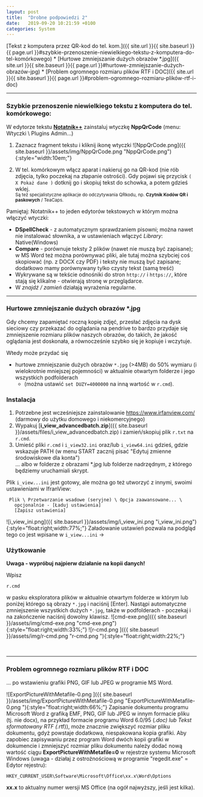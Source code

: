 ```yaml
---
layout: post
title:  "Drobne podpowiedzi 2"
date:   2019-09-20 10:21:59 +0100
categories: System
---
```


[Tekst z komputera przez QR-kod do tel. kom.]({{ site.url }}{{ site.baseurl }}{{ page.url }}#szybkie-przenoszenie-niewielkiego-tekstu-z-komputera-do-tel-komórkowego) * [Hurtowe zmniejszanie dużych obrazów *.jpg]({{ site.url }}{{ site.baseurl }}{{ page.url }}#hurtowe-zmniejszanie-dużych-obrazów-jpg) * [Problem ogromnego rozmiaru plików RTF i DOC]({{ site.url }}{{ site.baseurl }}{{ page.url }}#problem-ogromnego-rozmiaru-plików-rtf-i-doc)

----
### Szybkie przenoszenie niewielkiego tekstu z komputera do tel. komórkowego:

W edytorze tekstu [**Notatnik++**](https://notepad-plus-plus.org/downloads/) zainstaluj wtyczkę **NppQrCode** (menu: Wtyczki \ Plugins Admin...)

1. Zaznacz fragment tekstu i kliknij ikonę wtyczki ![NppQrCode.png]({{ site.baseurl }}/assets/img/NppQrCode.png "NppQrCode.png"){:style="width:10em;"}
 
2. W tel. komórkowym włącz aparat i nakieruj go na QR-kod (nie rób zdjęcia, tylko poczekaj na złapanie ostrości). Gdy pojawi się przycisk `( X Pokaż dane )` dotknij go i skopiuj tekst do schowka, a potem gdzieś wklej.  
<small>Są też specjalistyczne aplikacje do odczytywania QRkodu, np. **Czytnik Kodów QR i paskowych** / TeaCaps.</small>

Pamiętaj: Notatnik++ to jeden edytorów tekstowych w którym można włączyć wtyczki:
* **DSpellCheck** - z automatycznym sprawdzaniem pisowni; można nawet nie instalować słownika, a w ustawieniach włączyć _Library_: Native(Windows)
* **Compare** - porównuje teksty 2 plików (nawet nie muszą być zapisane); w MS Word też można porównywać pliki, ale tutaj można szybciej coś skopiować (np. z DOCX czy PDF) i teksty nie muszą być zapisane; dodatkowo mamy porównywany tylko czysty tekst (samą treść)
* Wykrywane są w tekście odnośniki do stron `http://` i `https://`, które stają się klikalne - otwierają stronę w przeglądarce.
* W _znajdź / zamień_ działają wyrażenia regularne.


- - - -

### Hurtowe zmniejszanie dużych obrazów *.jpg

Gdy chcemy zapamiętać roczną kopię zdjęć, przesłać zdjęcia na dysk sieciowy czy przekazać do oglądania na pendrive to bardzo przydaje się zmniejszenie rozmiaru plików naszych obrazów, do takich, że jakość oglądania jest doskonała, a równocześnie szybko się je kopiuje i wczytuje.

Wtedy może przydać się 

* hurtowe zmniejszanie dużych obrazów `*.jpg` (>4MB) do 50% wymiaru (i wielokrotnie mniejszej pojemności) w aktualnie otwartym folderze i  jego wszystkich podfolderach
    * (można ustawić `set DUZY=4000000` na inną wartość w `r.cmd`).

### Instalacja

1. Potrzebne jest wcześniejsze zainstalowanie <https://www.irfanview.com/> (darmowy do użytku domowego i niekomercyjnego)
2. Wypakuj [**i_view_advancedbatch.zip**]({{ site.baseurl }}/assets/files/i_view_advancedbatch.zip) i zamień/skopiuj plik `r.txt` na `r.cmd`.
3. Umieść pliki `r.cmd` i `i_view32.ini` oraz/lub `i_view64.ini` gdzieś, gdzie wskazuje PATH (w menu START zacznij pisać "Edytuj zmienne środowiskowe dla konta")  
 ... albo w folderze z obrazami *.jpg lub folderze nadrzędnym, z którego będziemy uruchamiali skrypt.

Plik `i_view...ini` jest gotowy, ale można go też utworzyć z innymi, swoimi ustawieniami w IfranView:

     Plik \ Przetwarzanie wsadowe (seryjne) \ Opcja zaawansowane... \ 
       opcjonalnie - [Ładuj ustawienia]
       [Zapisz ustawienia]

![i_view_ini.png]({{ site.baseurl }}/assets/img/i_view_ini.png "i_view_ini.png"){:style="float:right;width:77%;"} 
Załadowanie ustawień pozwala na podgląd tego co jest wpisane w `i_view...ini` ->

### Użytkowanie

**Uwaga - wypróbuj najpierw działanie na kopii danych!**

Wpisz

    r.cmd

w pasku eksploratora plików w aktualnie otwartym folderze w którym lub poniżej którego są obrazy `*.jpg` i naciśnij [Enter].
Nastąpi automatyczne zmniejszenie wszystkich dużych `*.jpg`, także w podfolderach - poczekaj i na zakończenie naciśnij dowolny klawisz.
![cmd-exe.png]({{ site.baseurl }}/assets/img/cmd-exe.png "cmd-exe.png"){:style="float:right;width:33%;"} 
![r-cmd.png ]({{ site.baseurl }}/assets/img/r-cmd.png  "r-cmd.png "){:style="float:right;width:22%;"} 

<br>

- - - -

### Problem ogromnego rozmiaru plików RTF i DOC

... po wstawieniu grafiki PNG, GIF lub JPEG w programie MS Word.

![ExportPictureWithMetafile-0.png ]({{ site.baseurl }}/assets/img/ExportPictureWithMetafile-0.png  "ExportPictureWithMetafile-0.png "){:style="float:right;width:66%;"} 
Zapisanie dokumentu programu Microsoft Word z grafiką EMF, PNG, GIF lub JPEG w innym formacie pliku (tj. nie docx), na przykład formacie programu Word 6.0/95 (*.doc) lub Tekst sformatowany RTF (*.rtf)), może znacznie zwiększyć rozmiar pliku dokumentu, gdyż powstaje dodatkowa, niespakowana kopia grafiki.
Aby zapobiec zapisywaniu przez program Word dwóch kopii grafiki w dokumencie i zmniejszyć rozmiar pliku dokumentu należy dodać nową wartość ciągu **ExportPictureWithMetafile=0** w rejestrze systemu Microsoft Windows (uwaga - działaj z ostrożnościową w programie "regedit.exe" = Edytor rejestru):

`HKEY_CURRENT_USER\Software\Microsoft\Office\xx.x\Word\Options`

**xx.x** to aktualny numer wersji MS Office (na ogół najwyższy, jeśli jest kilka).
 
